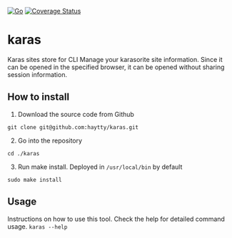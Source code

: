 
[![Go](https://github.com/haytty/karas/actions/workflows/go.yml/badge.svg)](https://github.com/haytty/karas/actions/workflows/go.yml)
[![Coverage Status](https://coveralls.io/repos/github/haytty/karas/badge.svg?branch=master)](https://coveralls.io/github/haytty/karas?branch=master)

# karas
Karas sites store for CLI
Manage your karasorite site information.
Since it can be opened in the specified browser, it can be opened without sharing session information.

## How to install
1. Download the source code from Github
```
git clone git@github.com:haytty/karas.git
```
2. Go into the repository
```
cd ./karas
```
3. Run make install.
Deployed in `/usr/local/bin` by default
```
sudo make install
```

## Usage
Instructions on how to use this tool.
Check the help for detailed command usage. `karas --help`
